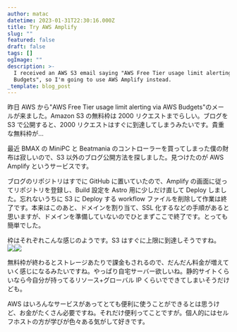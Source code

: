 ```yaml
---
author: matac
datetime: 2023-01-31T22:30:16.000Z
title: Try AWS Amplify
slug: ""
featured: false
draft: false
tags: []
ogImage: ""
description: >-
  I received an AWS S3 email saying "AWS Free Tier usage limit alerting via AWS
  Budgets", so I'm going to use AWS Amplify instead.
_template: blog_post
---
```


昨日 AWS から"AWS Free Tier usage limit alerting via AWS Budgets"のメールが来ました。Amazon S3 の無料枠は 2000 リクエストまでらしい。ブログを S3 で公開すると、2000 リクエストはすぐに到達してしまうみたいです。貴重な無料枠が...

最近 BMAX の MiniPC と Beatmania のコントローラーを買ってしまった僕の財布は寂しいので、S3 以外のブログ公開方法を探しました。見つけたのが AWS Amplify というサービスです。

ブログのリポジトリはすでに GitHub に置いていたので、Amplify の画面に従ってリポジトリを登録し、Build 設定を Astro 用に少しだけ直して Deploy しました。忘れないうちに S3 に Deploy する workflow ファイルを削除して作業は終了です。本来はこのあと、ドメインを割り当て、SSL 化するなどの手順があると思いますが、ドメインを準備していないのでひとまずここで終了です。とっても簡単でした。

枠はそれぞれこんな感じのようです。S3 はすぐに上限に到達しそうですね。  
![](/img/amplify.png)![](/img/s3.png)

無料枠が終わるとストレージあたりで課金もされるので、だんだん料金が増えていく感じになるみたいですね。やっぱり自宅サーバー欲しいね。静的サイトくらいなら今自分が持ってるリソース+グローバル IP くらいでできてしまいそうだけども。

AWS はいろんなサービスがあってとても便利に使うことができるとは思うけど、お金がたくさん必要ですね。それだけ便利ってことですが。個人的にはセルフホストの方が学びが色々ある気がして好きです。
